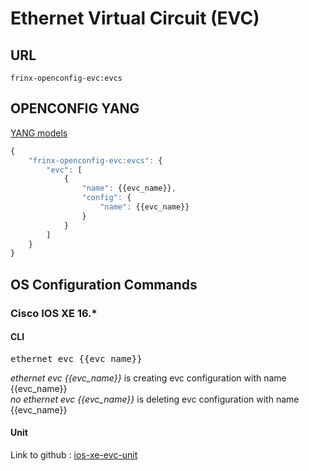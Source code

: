 # Ethernet Virtual Circuit (EVC)

## URL

```
frinx-openconfig-evc:evcs
```

## OPENCONFIG YANG

[YANG models](https://github.com/FRINXio/openconfig/tree/master/evc/src/main/yang)

```javascript
{
    "frinx-openconfig-evc:evcs": {
        "evc": [
            {
                "name": {{evc_name}},
                "config": {
                    "name": {{evc_name}}
                }
            }
        ]
    }
}

```

## OS Configuration Commands

### Cisco IOS XE 16.*

#### CLI

<pre>
ethernet evc {{evc_name}}
</pre>

*ethernet evc {{evc_name}}* is creating evc configuration with name {{evc_name}}  
*no ethernet evc {{evc_name}}* is deleting evc configuration with name {{evc_name}}

#### Unit

Link to github : [ios-xe-evc-unit](https://github.com/FRINXio/cli-units/tree/master/ios-xe/evc)


